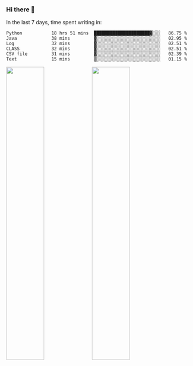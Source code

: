 ### Hi there 👋

In the last 7 days, time spent writing in:

<!--START_SECTION:waka-->

```text
Python           18 hrs 51 mins  █████████████████████▓░░░   86.75 %
Java             38 mins         ▓░░░░░░░░░░░░░░░░░░░░░░░░   02.95 %
Log              32 mins         ▓░░░░░░░░░░░░░░░░░░░░░░░░   02.51 %
CLASS            32 mins         ▓░░░░░░░░░░░░░░░░░░░░░░░░   02.51 %
CSV file         31 mins         ▓░░░░░░░░░░░░░░░░░░░░░░░░   02.39 %
Text             15 mins         ▒░░░░░░░░░░░░░░░░░░░░░░░░   01.15 %
```

<!--END_SECTION:waka-->

<img src="https://wakatime.com/share/@jimtje/5d0c92de-08f8-4a72-8f2f-6a9693d1e318.svg" width=45% height=45%> <img src="https://wakatime.com/share/@jimtje/501498ae-bda5-4da7-a89d-b40bcdd5556d.svg" width=45% height=45%>

